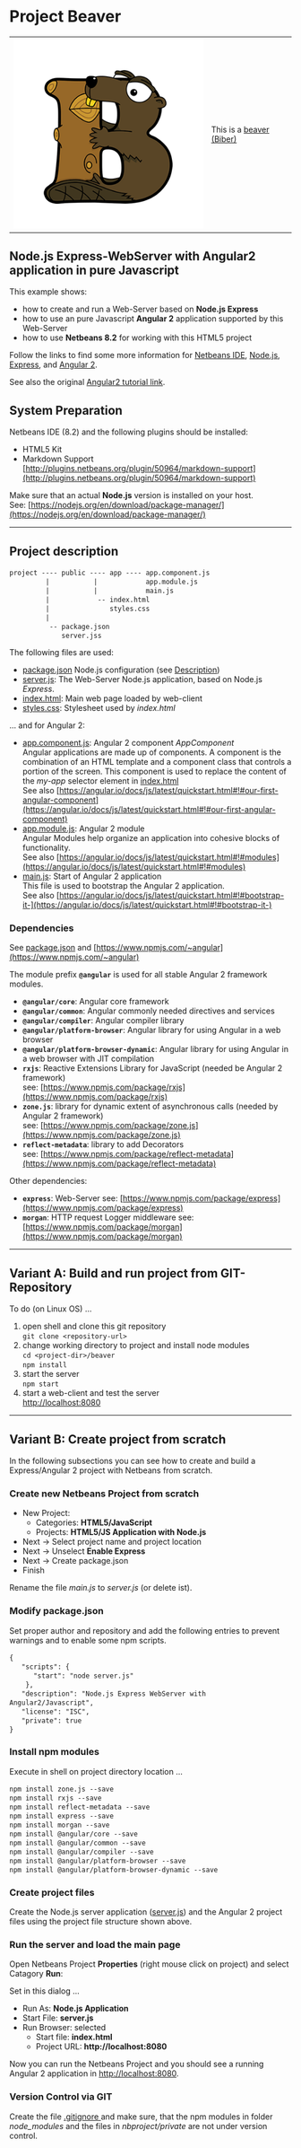 # Project Beaver

|  |  |
| --- | ---------- |
| ![Project Logo](images/beaver.png) | This is a [beaver (Biber)](https://a-z-animals.com/animals/beaver/)

## Node.js Express-WebServer with Angular2 application in pure Javascript

This example shows:

* how to create and run a Web-Server based on **Node.js Express**
* how to use an pure Javascript **Angular 2** application supported by this Web-Server
* how to use **Netbeans 8.2** for working with this HTML5 project

Follow the links to find some more information for
[Netbeans IDE](http://netbeans.org/), 
[Node.js](https://nodejs.org/en/), 
[Express](https://www.npmjs.com/package/express), and 
[Angular 2](https://angular.io/docs/).

See also the original [Angular2 tutorial link](https://angular.io/docs/js/latest/quickstart.html).

## System Preparation

Netbeans IDE (8.2) and the following plugins should be installed:

* HTML5 Kit
* Markdown Support [http://plugins.netbeans.org/plugin/50964/markdown-support](http://plugins.netbeans.org/plugin/50964/markdown-support)

Make sure that an actual **Node.js** version is installed on your host.  
See: [https://nodejs.org/en/download/package-manager/](https://nodejs.org/en/download/package-manager/)

-------------------------------------------------------------

## Project description

```
project ---- public ---- app ---- app.component.js
         |           |            app.module.js
         |           |            main.js
         |            -- index.html
         |               styles.css
         |
          -- package.json
             server.jss
```

The following files are used:

* [package.json](package.json) Node.js configuration (see [Description](https://docs.npmjs.com/files/package.json))
* [server.js](server.js): The Web-Server Node.js application, based on Node.js *Express*.
* [index.html](public/index.html): Main web page loaded by web-client
* [styles.css](public/styles.css): Stylesheet used by *index.html*

... and for Angular 2:

* [app.component.js](public/app/app.component.js): Angular 2 component *AppComponent*  
  Angular applications are made up of components. A component is the combination of an HTML template
  and a component class that controls a portion of the screen.
  This component is used to replace the content of the *my-app* selector element in [index.html](index.html)  
  See also [https://angular.io/docs/js/latest/quickstart.html#!#our-first-angular-component](https://angular.io/docs/js/latest/quickstart.html#!#our-first-angular-component)
* [app.module.js](public/app/app.module.js): Angular 2 module  
  Angular Modules help organize an application into cohesive blocks of functionality.  
  See also [https://angular.io/docs/js/latest/quickstart.html#!#modules](https://angular.io/docs/js/latest/quickstart.html#!#modules)
* [main.js](public/app/main.js): Start of Angular 2 application  
  This file is used to bootstrap the Angular 2 application.  
  See also [https://angular.io/docs/js/latest/quickstart.html#!#bootstrap-it-](https://angular.io/docs/js/latest/quickstart.html#!#bootstrap-it-)


### Dependencies

See [package.json](package.json) and [https://www.npmjs.com/~angular](https://www.npmjs.com/~angular)

The module prefix **`@angular`** is used for all stable Angular 2 framework modules.

* **`@angular/core`**: Angular core framework 
* **`@angular/common`**: Angular commonly needed directives and services 
* **`@angular/compiler`**: Angular compiler library
* **`@angular/platform-browser`**: Angular library for using Angular in a web browser 
* **`@angular/platform-browser-dynamic`**: Angular library for using Angular in a web browser with JIT compilation
* **`rxjs`**: Reactive Extensions Library for JavaScript (needed be Angular 2 framework)  
   see: [https://www.npmjs.com/package/rxjs](https://www.npmjs.com/package/rxjs)
* **`zone.js`**: library for dynamic extent of asynchronous calls (needed by Angular 2 framework)  
   see: [https://www.npmjs.com/package/zone.js](https://www.npmjs.com/package/zone.js)
* **`reflect-metadata`**: library to add Decorators  
   see: [https://www.npmjs.com/package/reflect-metadata](https://www.npmjs.com/package/reflect-metadata)

Other dependencies:

* **`express`**: Web-Server
   see: [https://www.npmjs.com/package/express](https://www.npmjs.com/package/express)
* **`morgan`**: HTTP request Logger middleware
   see: [https://www.npmjs.com/package/morgan](https://www.npmjs.com/package/morgan)


-------------------------------------------------------------

## Variant A: Build and run project from GIT-Repository

To do (on Linux OS) ...

1. open shell and clone this git repository  
  `git clone <repository-url>`
2. change working directory to project and install node modules  
  `cd <project-dir>/beaver`  
  `npm install`
4. start the server  
  `npm start`
5. start a web-client and test the server  
  [http://localhost:8080](http://localhost:8080)

--------------------------------------------------------------

## Variant B: Create project from scratch

In the following subsections you can see how to create and build a 
Express/Angular 2 project with Netbeans from scratch.

### Create new Netbeans Project from scratch

* New Project: 
    * Categories: **HTML5/JavaScript**
    * Projects: **HTML5/JS Application with Node.js**
* Next -> Select project name and project location
* Next -> Unselect **Enable Express**
* Next -> Create package.json
* Finish

Rename the file *main.js* to *server.js* (or delete ist).

### Modify package.json

Set proper author and repository and add the following entries to prevent warnings 
and to enable some npm scripts.

```
{
   "scripts": {
      "start": "node server.js"
    },
   "description": "Node.js Express WebServer with Angular2/Javascript",
   "license": "ISC",
   "private": true
}
```

### Install npm modules

Execute in shell on project directory location ...

```
npm install zone.js --save
npm install rxjs --save
npm install reflect-metadata --save
npm install express --save
npm install morgan --save
npm install @angular/core --save
npm install @angular/common --save
npm install @angular/compiler --save
npm install @angular/platform-browser --save
npm install @angular/platform-browser-dynamic --save
```

### Create project files

Create the Node.js server application ([server.js](server.js)) and the Angular 2 project files
using the project file structure shown above.

### Run the server and load the main page

Open Netbeans Project **Properties** (right mouse click on project) and select Catagory **Run**:

Set in this dialog ...

* Run As: **Node.js Application**
* Start File: **server.js**
* Run Browser: selected
    * Start file: **index.html**
    * Project URL: **http://localhost:8080**

Now you can run the Netbeans Project and you should see a running Angular 2 application in 
[http://localhost:8080](http://localhost:8080).

### Version Control via GIT

Create the file [.gitignore ](.gitignore) and make sure, that the
npm modules in folder *node_modules* and the files in *nbproject/private* are not under version control.

